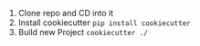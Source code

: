 1. Clone repo and CD into it
2. Install cookiecutter `pip install cookiecutter`
3. Build new Project `cookiecutter ./`